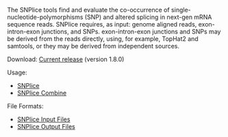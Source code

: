 The SNPlice tools find and evaluate the co-occurrence of single-nucleotide-polymorphisms (SNP) and altered splicing in next-gen mRNA sequence reads. SNPlice requires, as input: genome aligned reads, exon-intron-exon junctions, and SNPs. exon-intron-exon junctions and SNPs may be derived from the reads directly, using, for example, TopHat2 and samtools, or they may be derived from independent sources.

Download: [Current release](https://github.com/HorvathLab/NGS/releases/tag/SNPlice-1.8.0) (version 1.8.0)

Usage:
* [SNPlice](docs/SNPliceUsage.md)
* [SNPlice Combine](https://github.com/HorvathLab/NGS/wiki/SNPliceCombine-Usage)

File Formats:
* [SNPlice Input Files](https://github.com/HorvathLab/NGS/wiki/SNPlice-InputFiles)
* [SNPlice Output Files](https://github.com//HorvathLab/NGS/wiki/SNPlice-OutputFiles)
